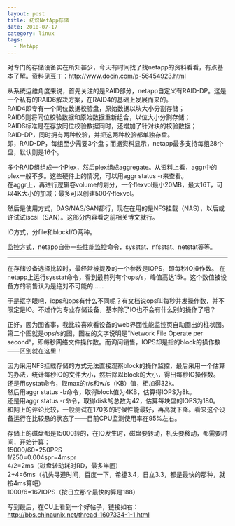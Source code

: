 ```yaml
---    
layout: post    
title: 初识NetApp存储    
date: 2010-07-17    
category: linux
tags:
  - NetApp
---    
```

    
对专门的存储设备实在所知甚少，今天有时间找了找netapp的资料看看，有点基本了解。资料见豆丁：<a href="http://www.docin.com/p-56454923.html">http://www.docin.com/p-56454923.html</a>    
    
从系统运维角度来说，首先关注的是RAID部分，netapp自定义有RAID-DP。这是一个私有的RAID6解决方案，在RAID4的基础上发展而来的。    
RAID4即专有一个同位数据校验盘，原始数据以块大小分割存储；    
RAID5则将同位校验数据和原始数据重新组合，以位大小分割存储；    
RAID6标准是在存放同位校验数据同时，还增加了针对块的校验数据；    
RAID-DP，同时拥有两种校验，并把这两种校验都单独存盘。    
即，RAID-DP，每组至少需要3个盘；而据资料显示，netapp最多支持每组28个盘，默认则是16个。    
    
多个RAID组组成一个Plex，然后plex组成aggregate。从资料上看，aggr中的plex一般不多。这些硬件上的情况，可以用aggr status -r来查看。    
在aggr上，再进行逻辑卷volume的划分，一个flexvol最小20MB，最大16T，可以4K大小的加减；最多可以创建500个flexvol。    
    
然后是使用方式，DAS/NAS/SAN都行，现在在用的是NFS挂载（NAS），以后或许试试iscsi（SAN）。这部分内容看之前相关博文就行。    
    
IO方式，分file和blockI/O两种。    
    
监控方式，netapp自带一些性能监控命令，sysstat、nfsstat、netstat等等。    
    
<hr />在存储设备选择比较时，最经常被提及的一个参数是IOPS，即每秒IO操作数。    
在netapp上运行sysstat命令，看到最前列有个ops/s，峰值高达15k。这个数值被设备方的销售认为是绝对不可能的……    
    
于是抠字眼吧，iops和ops有什么不同呢？有文档说ops叫每秒并发操作数，并不限定是IO。不过作为专业存储设备，基本除了IO也不会有什么别的操作了吧？    
    
正好，因为图省事，我比较喜欢看设备的web界面性能监控页自动画出的柱状图。第二个图就是ops/s的图，图左的文字说明是“Network File Operate per second“，即每秒网络文件操作数。而询问销售，IOPS却是指的block的操作数——区别就在这里！    
    
因为采用NFS挂载存储的方式无法直接观察block的操作监控，最后采用一个估算的办法，统计每秒IO的文件大小，然后除以block的大小，得出每秒IO操作数。    
还是用systat命令，取max的r/s和w/s（KB）值，相加得32k。    
然后用aggr status -b命令，取得block值为4KB，估算得IOPS为8k。    
还是用aggr status -r命令，取得disk的总数为42，估算每块盘的IOPS为180。    
和网上的评论比较，一般测试在170多的时候性能最好，再高就下降。看来这个设备运行在比较悬的状态了——目前CPU监测使用率在95%左右。    
    
存储上的磁盘都是15000转的，在IO发生时，磁盘要转动，机头要移动，都需要时间，开始计算：    
15000/60=250PRS    
1/250=0.004spr=4mspr    
4/2=2ms（磁盘转动耗时RD，最多半圈）    
2+4=6ms（机头寻道时间，百度一下，希捷3.4，日立3.3，都是最快的那种，就按4ms算吧）    
1000/6=167IOPS（按日立那个最快的算是188）    
    
写到最后，在CU上看到一个好帖子，链接如右：<a href="http://bbs.chinaunix.net/thread-1607334-1-1.html">http://bbs.chinaunix.net/thread-1607334-1-1.html</a>    
    
    
